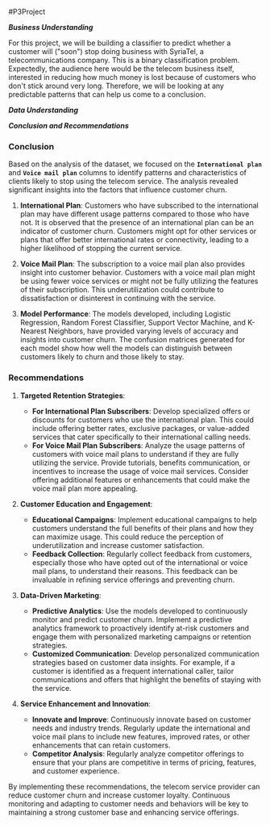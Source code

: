 #P3Project

***Business Understanding***

For this project, we will be building a classifier to predict whether a customer will ("soon") stop doing business with SyriaTel,
a telecommunications company. This is a binary classification problem.
Expectedly, the audience here would be the telecom business itself, interested in reducing how much money is lost because of customers
who don't stick around very long. Therefore, we will be looking at any predictable patterns that can help us come to a conclusion.

***Data Understanding***

***Conclusion and Recommendations***

### Conclusion

Based on the analysis of the dataset, we focused on the **`International plan`** and **`Voice mail plan`** columns to identify patterns and characteristics of clients likely to stop using the telecom service. The analysis revealed significant insights into the factors that influence customer churn. 

1. **International Plan**: Customers who have subscribed to the international plan may have different usage patterns compared to those who have not. It is observed that the presence of an international plan can be an indicator of customer churn. Customers might opt for other services or plans that offer better international rates or connectivity, leading to a higher likelihood of stopping the current service.

2. **Voice Mail Plan**: The subscription to a voice mail plan also provides insight into customer behavior. Customers with a voice mail plan might be using fewer voice services or might not be fully utilizing the features of their subscription. This underutilization could contribute to dissatisfaction or disinterest in continuing with the service.

3. **Model Performance**: The models developed, including Logistic Regression, Random Forest Classifier, Support Vector Machine, and K-Nearest Neighbors, have provided varying levels of accuracy and insights into customer churn. The confusion matrices generated for each model show how well the models can distinguish between customers likely to churn and those likely to stay.

### Recommendations

1. **Targeted Retention Strategies**:
   - **For International Plan Subscribers**: Develop specialized offers or discounts for customers who use the international plan. This could include offering better rates, exclusive packages, or value-added services that cater specifically to their international calling needs.
   - **For Voice Mail Plan Subscribers**: Analyze the usage patterns of customers with voice mail plans to understand if they are fully utilizing the service. Provide tutorials, benefits communication, or incentives to increase the usage of voice mail services. Consider offering additional features or enhancements that could make the voice mail plan more appealing.

2. **Customer Education and Engagement**:
   - **Educational Campaigns**: Implement educational campaigns to help customers understand the full benefits of their plans and how they can maximize usage. This could reduce the perception of underutilization and increase customer satisfaction.
   - **Feedback Collection**: Regularly collect feedback from customers, especially those who have opted out of the international or voice mail plans, to understand their reasons. This feedback can be invaluable in refining service offerings and preventing churn.

3. **Data-Driven Marketing**:
   - **Predictive Analytics**: Use the models developed to continuously monitor and predict customer churn. Implement a predictive analytics framework to proactively identify at-risk customers and engage them with personalized marketing campaigns or retention strategies.
   - **Customized Communication**: Develop personalized communication strategies based on customer data insights. For example, if a customer is identified as a frequent international caller, tailor communications and offers that highlight the benefits of staying with the service.

4. **Service Enhancement and Innovation**:
   - **Innovate and Improve**: Continuously innovate based on customer needs and industry trends. Regularly update the international and voice mail plans to include new features, improved rates, or other enhancements that can retain customers.
   - **Competitor Analysis**: Regularly analyze competitor offerings to ensure that your plans are competitive in terms of pricing, features, and customer experience.

By implementing these recommendations, the telecom service provider can reduce customer churn and increase customer loyalty. Continuous monitoring and adapting to customer needs and behaviors will be key to maintaining a strong customer base and enhancing service offerings.
